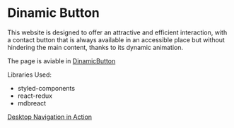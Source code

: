 # Dinamic Button
This website is designed to offer an attractive and efficient interaction, with a contact button that is always available in an accessible place but without hindering the main content, thanks to its dynamic animation.

The page is aviable in [DinamicButton](https://elimm1910.github.io/DinamicButton/)

Libraries Used:
- styled-components
- react-redux
- mdbreact

[Desktop Navigation in Action](./video/Desktop.gif)